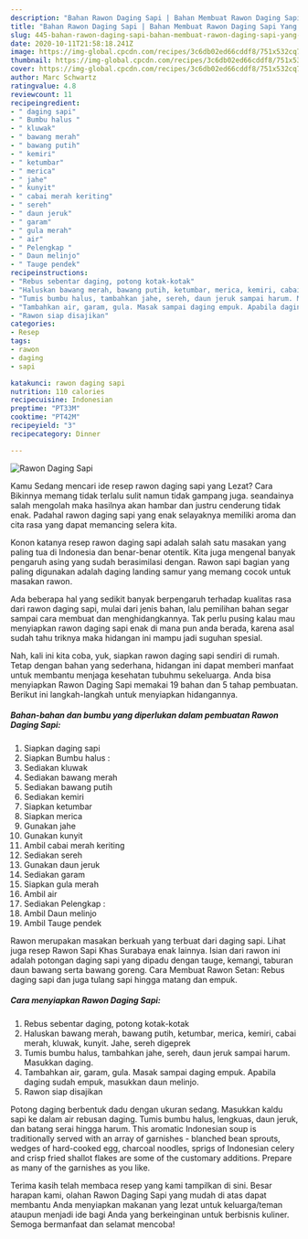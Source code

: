```yaml
---
description: "Bahan Rawon Daging Sapi | Bahan Membuat Rawon Daging Sapi Yang Paling Enak"
title: "Bahan Rawon Daging Sapi | Bahan Membuat Rawon Daging Sapi Yang Paling Enak"
slug: 445-bahan-rawon-daging-sapi-bahan-membuat-rawon-daging-sapi-yang-paling-enak
date: 2020-10-11T21:58:18.241Z
image: https://img-global.cpcdn.com/recipes/3c6db02ed66cddf8/751x532cq70/rawon-daging-sapi-foto-resep-utama.jpg
thumbnail: https://img-global.cpcdn.com/recipes/3c6db02ed66cddf8/751x532cq70/rawon-daging-sapi-foto-resep-utama.jpg
cover: https://img-global.cpcdn.com/recipes/3c6db02ed66cddf8/751x532cq70/rawon-daging-sapi-foto-resep-utama.jpg
author: Marc Schwartz
ratingvalue: 4.8
reviewcount: 11
recipeingredient:
- " daging sapi"
- " Bumbu halus "
- " kluwak"
- " bawang merah"
- " bawang putih"
- " kemiri"
- " ketumbar"
- " merica"
- " jahe"
- " kunyit"
- " cabai merah keriting"
- " sereh"
- " daun jeruk"
- " garam"
- " gula merah"
- " air"
- " Pelengkap "
- " Daun melinjo"
- " Tauge pendek"
recipeinstructions:
- "Rebus sebentar daging, potong kotak-kotak"
- "Haluskan bawang merah, bawang putih, ketumbar, merica, kemiri, cabai merah, kluwak, kunyit. Jahe, sereh digeprek"
- "Tumis bumbu halus, tambahkan jahe, sereh, daun jeruk sampai harum. Masukkan daging."
- "Tambahkan air, garam, gula. Masak sampai daging empuk. Apabila daging sudah empuk, masukkan daun melinjo."
- "Rawon siap disajikan"
categories:
- Resep
tags:
- rawon
- daging
- sapi

katakunci: rawon daging sapi 
nutrition: 110 calories
recipecuisine: Indonesian
preptime: "PT33M"
cooktime: "PT42M"
recipeyield: "3"
recipecategory: Dinner

---
```



![Rawon Daging Sapi](https://img-global.cpcdn.com/recipes/3c6db02ed66cddf8/751x532cq70/rawon-daging-sapi-foto-resep-utama.jpg)

Kamu Sedang mencari ide resep rawon daging sapi yang Lezat? Cara Bikinnya memang tidak terlalu sulit namun tidak gampang juga. seandainya salah mengolah maka hasilnya akan hambar dan justru cenderung tidak enak. Padahal rawon daging sapi yang enak selayaknya memiliki aroma dan cita rasa yang dapat memancing selera kita.

Konon katanya resep rawon daging sapi adalah salah satu masakan yang paling tua di Indonesia dan benar-benar otentik. Kita juga mengenal banyak pengaruh asing yang sudah berasimilasi dengan. Rawon sapi bagian yang paling digunakan adalah daging landing samur yang memang cocok untuk masakan rawon.

Ada beberapa hal yang sedikit banyak berpengaruh terhadap kualitas rasa dari rawon daging sapi, mulai dari jenis bahan, lalu pemilihan bahan segar sampai cara membuat dan menghidangkannya. Tak perlu pusing kalau mau menyiapkan rawon daging sapi enak di mana pun anda berada, karena asal sudah tahu triknya maka hidangan ini mampu jadi suguhan spesial.


Nah, kali ini kita coba, yuk, siapkan rawon daging sapi sendiri di rumah. Tetap dengan bahan yang sederhana, hidangan ini dapat memberi manfaat untuk membantu menjaga kesehatan tubuhmu sekeluarga. Anda bisa menyiapkan Rawon Daging Sapi memakai 19 bahan dan 5 tahap pembuatan. Berikut ini langkah-langkah untuk menyiapkan hidangannya.

<!--inarticleads1-->

##### Bahan-bahan dan bumbu yang diperlukan dalam pembuatan Rawon Daging Sapi:

1. Siapkan  daging sapi
1. Siapkan  Bumbu halus :
1. Sediakan  kluwak
1. Sediakan  bawang merah
1. Sediakan  bawang putih
1. Sediakan  kemiri
1. Siapkan  ketumbar
1. Siapkan  merica
1. Gunakan  jahe
1. Gunakan  kunyit
1. Ambil  cabai merah keriting
1. Sediakan  sereh
1. Gunakan  daun jeruk
1. Sediakan  garam
1. Siapkan  gula merah
1. Ambil  air
1. Sediakan  Pelengkap :
1. Ambil  Daun melinjo
1. Ambil  Tauge pendek


Rawon merupakan masakan berkuah yang terbuat dari daging sapi. Lihat juga resep Rawon Sapi Khas Surabaya enak lainnya. Isian dari rawon ini adalah potongan daging sapi yang dipadu dengan tauge, kemangi, taburan daun bawang serta bawang goreng. Cara Membuat Rawon Setan: Rebus daging sapi dan juga tulang sapi hingga matang dan empuk. 

<!--inarticleads2-->

##### Cara menyiapkan Rawon Daging Sapi:

1. Rebus sebentar daging, potong kotak-kotak
1. Haluskan bawang merah, bawang putih, ketumbar, merica, kemiri, cabai merah, kluwak, kunyit. Jahe, sereh digeprek
1. Tumis bumbu halus, tambahkan jahe, sereh, daun jeruk sampai harum. Masukkan daging.
1. Tambahkan air, garam, gula. Masak sampai daging empuk. Apabila daging sudah empuk, masukkan daun melinjo.
1. Rawon siap disajikan


Potong daging berbentuk dadu dengan ukuran sedang. Masukkan kaldu sapi ke dalam air rebusan daging. Tumis bumbu halus, lengkuas, daun jeruk, dan batang serai hingga harum. This aromatic Indonesian soup is traditionally served with an array of garnishes - blanched bean sprouts, wedges of hard-cooked egg, charcoal noodles, sprigs of Indonesian celery and crisp fried shallot flakes are some of the customary additions. Prepare as many of the garnishes as you like. 

Terima kasih telah membaca resep yang kami tampilkan di sini. Besar harapan kami, olahan Rawon Daging Sapi yang mudah di atas dapat membantu Anda menyiapkan makanan yang lezat untuk keluarga/teman ataupun menjadi ide bagi Anda yang berkeinginan untuk berbisnis kuliner. Semoga bermanfaat dan selamat mencoba!
